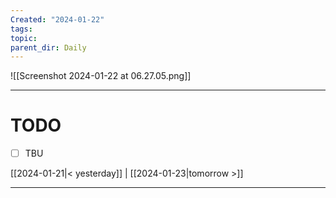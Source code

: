 ```yaml
---
Created: "2024-01-22"
tags: 
topic: 
parent_dir: Daily
---
```

![[Screenshot 2024-01-22 at 06.27.05.png]]

----
# TODO
- [ ] TBU 
  
[[2024-01-21|< yesterday]] | [[2024-01-23|tomorrow >]]  
  
---  
